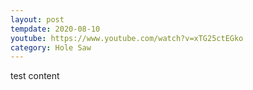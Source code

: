 ```yaml
---
layout: post
tempdate: 2020-08-10
youtube: https://www.youtube.com/watch?v=xTG25ctEGko
category: Hole Saw
---
```

test content
